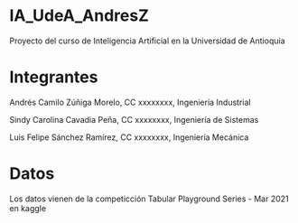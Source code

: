 # IA_UdeA_AndresZ
Proyecto del curso de Inteligencia Artificial en la Universidad de Antioquia

# Integrantes
Andrés Camilo Zúñiga Morelo, CC xxxxxxxx, Ingeniería Industrial

Sindy Carolina Cavadia Peña, CC xxxxxxxx, Ingeniería de Sistemas

Luis Felipe Sánchez Ramírez, CC xxxxxxxx, Ingeniería Mecánica

# Datos
Los datos vienen de la competicción Tabular Playground Series - Mar 2021 en kaggle
